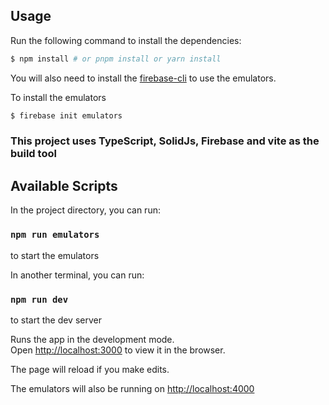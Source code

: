 ## Usage

Run the following command to install the dependencies:
```bash
$ npm install # or pnpm install or yarn install
```

You will also need to install the [firebase-cli](https://firebase.google.com/docs/cli) to use the emulators.

To install the emulators
```bash
$ firebase init emulators
```

### This project uses TypeScript, SolidJs, Firebase and vite as the build tool

## Available Scripts

In the project directory, you can run:
### `npm run emulators`
to start the emulators

In another terminal, you can run:
### `npm run dev`
to start the dev server

Runs the app in the development mode.<br>
Open [http://localhost:3000](http://localhost:3000) to view it in the browser.

The page will reload if you make edits.<br>

The emulators will also be running on [http://localhost:4000](http://localhost:4000)
